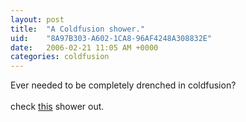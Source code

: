 ```yaml
---
layout: post
title:  "A Coldfusion shower."
uid:	"8A97B303-A602-1CA8-96AF4248A308832E"
date:   2006-02-21 11:05 AM +0000
categories: coldfusion
---
```

Ever needed to be completely drenched in coldfusion?<br /><br />check <a href="http://www.techeblog.com/index.php/tech-gadget/take-a-cold-fusion-shower">this</a> shower out.
